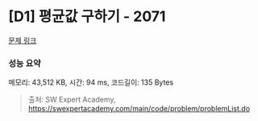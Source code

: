 # [D1] 평균값 구하기 - 2071 

[문제 링크](https://swexpertacademy.com/main/code/problem/problemDetail.do?contestProbId=AV5QRnJqA5cDFAUq) 

### 성능 요약

메모리: 43,512 KB, 시간: 94 ms, 코드길이: 135 Bytes



> 출처: SW Expert Academy, https://swexpertacademy.com/main/code/problem/problemList.do